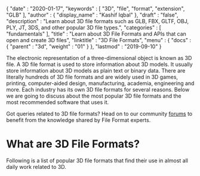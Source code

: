 {
  "date" : "2020-01-17",
  "keywords" : [ "3D", "file", "format", "extension", "GLB" ],
  "author" : {
    "display_name" : "Kashif Iqbal"
  },
  "draft" : "false",
  "description" : "Learn about 3D file formats such as GLB, FBX, GLTF, OBJ, PLY, JT, 3DS, and other popular 3D file types.",
  "categories" : [ "fundamentals" ],
  "title" : "Learn about 3D File Formats and APIs that can open and create 3D files",
  "linktitle" : "3D File Formats",
  "menu" : {
    "docs" : {
      "parent" : "3d",
      "weight" : "01"
    }
  },
  "lastmod" : "2019-09-10"
}

The electronic representation of a three-dimensional object is known as 3D file. A 3D file format is used to store information about 3D models. It usually store information about 3D models as plain text or binary data. There are literally hundreds of 3D file formats and are widely used in 3D games, printing, computer-aided design, manufacturing, academia, engineering and more. Each industry has its own 3D file formats for several reasons. Below we are going to discuss about the most popular 3D file formats and the most recommended software that uses it.

Got queries related to 3D file formats? Head on to our community [forums](https://forum.fileformat.com/c/3d) to benefit from the knowledge shared by File Format experts.

# What are 3D File Formats? #

Following is a list of popular 3D file formats that find their use in almost all daily work related to 3D.

